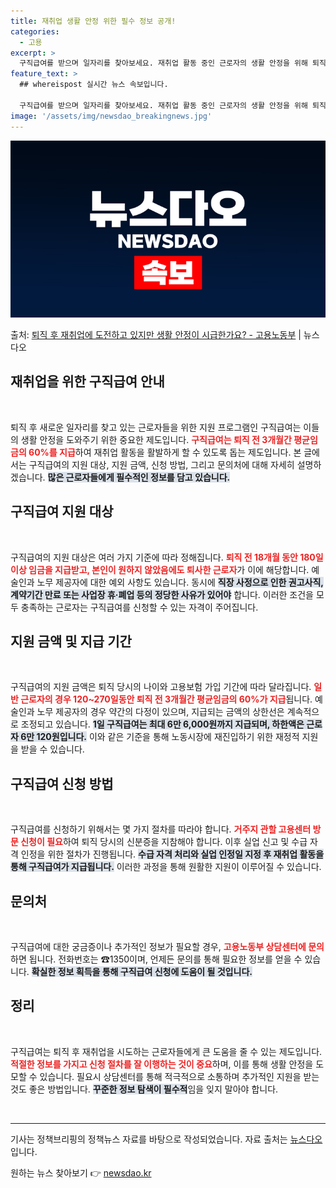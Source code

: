 ```yaml
---
title: 재취업 생활 안정 위한 필수 정보 공개!
categories:
  - 고용
excerpt: >
  구직급여를 받으며 일자리를 찾아보세요. 재취업 활동 중인 근로자의 생활 안정을 위해 퇴직 전 3개월간 평균임…
feature_text: >
  ## whereispost 실시간 뉴스 속보입니다.

  구직급여를 받으며 일자리를 찾아보세요. 재취업 활동 중인 근로자의 생활 안정을 위해 퇴직 전 3개월간 평균임…
image: '/assets/img/newsdao_breakingnews.jpg'
---
```


![뉴스다오 속보](/assets/img/newsdao_breakingnews.jpg)

<p>출처: <a href="https://newsdao.kr/2207" rel="dofollow">퇴직 후 재취업에 도전하고 있지만 생활 안정이 시급한가요? - 고용노동부</a> | 뉴스다오</p>

<h2 data-ke-size="size26">재취업을 위한 구직급여 안내</h2>

<p data-ke-size="size16">&nbsp;</p>

퇴직 후 새로운 일자리를 찾고 있는 근로자들을 위한 지원 프로그램인 구직급여는 이들의 생활 안정을 도와주기 위한 중요한 제도입니다. <b><span style="color: #ee2323;">구직급여는 퇴직 전 3개월간 평균임금의 60%를 지급</span></b>하여 재취업 활동을 활발하게 할 수 있도록 돕는 제도입니다. 본 글에서는 구직급여의 지원 대상, 지원 금액, 신청 방법, 그리고 문의처에 대해 자세히 설명하겠습니다. <b><span style="background-color: #21538527;">많은 근로자들에게 필수적인 정보를 담고 있습니다.</span></b>

<h2 data-ke-size="size26">구직급여 지원 대상</h2>

<p data-ke-size="size16">&nbsp;</p>

구직급여의 지원 대상은 여러 가지 기준에 따라 정해집니다. <b><span style="color: #ee2323;">퇴직 전 18개월 동안 180일 이상 임금을 지급받고, 본인이 원하지 않았음에도 퇴사한 근로자</span></b>가 이에 해당합니다. 예술인과 노무 제공자에 대한 예외 사항도 있습니다. 동시에 <b><span style="background-color: #21538527;">직장 사정으로 인한 권고사직, 계약기간 만료 또는 사업장 휴·폐업 등의 정당한 사유가 있어야</span></b> 합니다. 이러한 조건을 모두 충족하는 근로자는 구직급여를 신청할 수 있는 자격이 주어집니다.

<h2 data-ke-size="size26">지원 금액 및 지급 기간</h2>

<p data-ke-size="size16">&nbsp;</p>

구직급여의 지원 금액은 퇴직 당시의 나이와 고용보험 가입 기간에 따라 달라집니다. <b><span style="color: #ee2323;">일반 근로자의 경우 120~270일동안 퇴직 전 3개월간 평균임금의 60%가 지급</span></b>됩니다. 예술인과 노무 제공자의 경우 약간의 다정이 있으며, 지급되는 금액의 상한선은 계속적으로 조정되고 있습니다. <b><span style="background-color: #21538527;">1일 구직급여는 최대 6만 6,000원까지 지급되며, 하한액은 근로자 6만 120원입니다.</span></b> 이와 같은 기준을 통해 노동시장에 재진입하기 위한 재정적 지원을 받을 수 있습니다.

<h2 data-ke-size="size26">구직급여 신청 방법</h2>

<p data-ke-size="size16">&nbsp;</p>

구직급여를 신청하기 위해서는 몇 가지 절차를 따라야 합니다. <b><span style="color: #ee2323;">거주지 관할 고용센터 방문 신청이 필요</span></b>하여 퇴직 당시의 신분증을 지참해야 합니다. 이후 실업 신고 및 수급 자격 인정을 위한 절차가 진행됩니다. <b><span style="background-color: #21538527;">수급 자격 처리와 실업 인정일 지정 후 재취업 활동을 통해 구직급여가 지급됩니다.</span></b> 이러한 과정을 통해 원활한 지원이 이루어질 수 있습니다.

<h2 data-ke-size="size26">문의처</h2>

<p data-ke-size="size16">&nbsp;</p>

구직급여에 대한 궁금증이나 추가적인 정보가 필요할 경우, <b><span style="color: #ee2323;">고용노동부 상담센터에 문의</span></b>하면 됩니다. 전화번호는 ☎1350이며, 언제든 문의를 통해 필요한 정보를 얻을 수 있습니다. <b><span style="background-color: #21538527;">확실한 정보 획득을 통해 구직급여 신청에 도움이 될 것입니다.</span></b>

<h2 data-ke-size="size26">정리</h2>

<p data-ke-size="size16">&nbsp;</p>

구직급여는 퇴직 후 재취업을 시도하는 근로자들에게 큰 도움을 줄 수 있는 제도입니다. <b><span style="color: #ee2323;">적절한 정보를 가지고 신청 절차를 잘 이행하는 것이 중요</span></b>하며, 이를 통해 생활 안정을 도모할 수 있습니다. 필요시 상담센터를 통해 적극적으로 소통하며 추가적인 지원을 받는 것도 좋은 방법입니다. <b><span style="background-color: #21538527;">꾸준한 정보 탐색이 필수적</span></b>임을 잊지 말아야 합니다.

<p data-ke-size="size16">&nbsp;</p>

<hr>

<p data-ke-size="size16">기사는 정책브리핑의 정책뉴스 자료를 바탕으로 작성되었습니다. 자료 출처는 <a href="https://newsdao.kr/2207">뉴스다오</a>입니다.</p> 

원하는 뉴스 찾아보기 👉 <a href="https://newsdao.kr" rel="dofollow">newsdao.kr</a>


